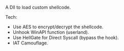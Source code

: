 A Dll to load custom shellcode.

Tech:
  + Use AES to encrypt/decrypt the shellcode.
  + Unhook WinAPI function (userland).
  + Use HellGate for Direct Syscall (bypass the hook).
  + IAT Camouflage.
